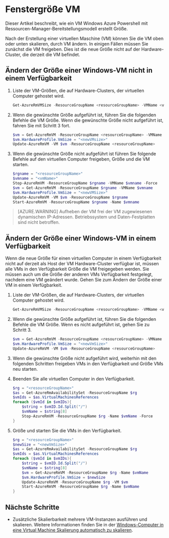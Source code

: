 <properties
    pageTitle="Fenstergröße VM | Microsoft Azure"
    description="Die Größe einer virtuellen Windows-Maschine im Ressourcen-Manager-Bereitstellungsmodell mit Azure Powershell erstellt."
    services="virtual-machines-windows"
    documentationCenter=""
    authors="Drewm3"
    manager="timlt"
    editor=""
    tags="azure-resource-manager"/>

<tags
    ms.service="virtual-machines-windows"
    ms.workload="na"
    ms.tgt_pltfrm="vm-windows"
    ms.devlang="na"
    ms.topic="article"
    ms.date="10/19/2016"
    ms.author="drewm"/>

    
# <a name="resize-a-windows-vm"></a>Fenstergröße VM

Dieser Artikel beschreibt, wie ein VM Windows Azure Powershell mit Ressourcen-Manager-Bereitstellungsmodell erstellt Größe.

Nach der Erstellung einer virtuellen Maschine (VM) können Sie die VM oben oder unten skalieren, durch VM ändern. In einigen Fällen müssen Sie zunächst die VM freigeben. Dies ist die neue Größe nicht auf der Hardware-Cluster, die derzeit die VM befindet.

## <a name="resize-a-windows-vm-not-in-an-availability-set"></a>Ändern der Größe einer Windows-VM nicht in einem Verfügbarkeit

1. Liste der VM-Größen, die auf Hardware-Clusters, der virtuellen Computer gehostet wird. 

    ```powershell
    Get-AzureRmVMSize -ResourceGroupName <resourceGroupName> -VMName <vmName> 
    ```

2. Wenn die gewünschte Größe aufgeführt ist, führen Sie die folgenden Befehle die VM Größe. Wenn die gewünschte Größe nicht aufgeführt ist, fahren Sie mit Schritt 3 fort.

    ```powershell
    $vm = Get-AzureRmVM -ResourceGroupName <resourceGroupName> -VMName <vmName>
    $vm.HardwareProfile.VmSize = "<newVMsize>"
    Update-AzureRmVM -VM $vm -ResourceGroupName <resourceGroupName>
    ```

3. Wenn die gewünschte Größe nicht aufgeführt ist führen Sie folgende Befehle auf den virtuellen Computer freigeben, Größe und die VM starten.

    ```powershell
    $rgname = "<resourceGroupName>"
    $vmname = "<vmName>"
    Stop-AzureRmVM -ResourceGroupName $rgname -VMName $vmname -Force
    $vm = Get-AzureRmVM -ResourceGroupName $rgname -VMName $vmname
    $vm.HardwareProfile.VmSize = "<newVMSize>"
    Update-AzureRmVM -VM $vm -ResourceGroupName $rgname
    Start-AzureRmVM -ResourceGroupName $rgname -Name $vmname
    ```

> [AZURE.WARNING] Aufheben der VM frei der VM zugewiesenen dynamischen IP-Adressen. Betriebssystem und Daten-Festplatten sind nicht betroffen. 

## <a name="resize-a-windows-vm-in-an-availability-set"></a>Ändern der Größe einer Windows-VM in einem Verfügbarkeit

Wenn die neue Größe für einen virtuellen Computer in einem Verfügbarkeit nicht auf derzeit als Host der VM Hardware-Cluster verfügbar ist, müssen alle VMs in den Verfügbarkeit Größe die VM freigegeben werden. Sie müssen auch um die Größe der anderen VMs Verfügbarkeit festgelegt, nachdem eine VM geändert wurde. Gehen Sie zum Ändern der Größe einer VM in einem Verfügbarkeit.

1. Liste der VM-Größen, die auf Hardware-Clusters, der virtuellen Computer gehostet wird.

    ```powershell
    Get-AzureRmVMSize -ResourceGroupName <resourceGroupName> -VMName <vmName>
    ```

2. Wenn die gewünschte Größe aufgeführt ist, führen Sie die folgenden Befehle die VM Größe. Wenn es nicht aufgeführt ist, gehen Sie zu Schritt 3.

    ```powershell
    $vm = Get-AzureRmVM -ResourceGroupName <resourceGroupName> -VMName <vmName>
    $vm.HardwareProfile.VmSize = "<newVmSize>"
    Update-AzureRmVM -VM $vm -ResourceGroupName <resourceGroupName>
    ```

3. Wenn die gewünschte Größe nicht aufgeführt wird, weiterhin mit den folgenden Schritten freigeben VMs in den Verfügbarkeit und Größe VMs neu starten.

4.  Beenden Sie alle virtuellen Computer in den Verfügbarkeit.

    ```powershell
    $rg = "<resourceGroupName>"
    $as = Get-AzureRmAvailabilitySet -ResourceGroupName $rg
    $vmIds = $as.VirtualMachinesReferences
    foreach ($vmId in $vmIDs){
        $string = $vmID.Id.Split("/")
        $vmName = $string[8]
        Stop-AzureRmVM -ResourceGroupName $rg -Name $vmName -Force
    } 
    ```
              
5.  Größe und starten Sie die VMs in den Verfügbarkeit.

    ```powershell
    $rg = "<resourceGroupName>"
    $newSize = "<newVmSize>"
    $as = Get-AzureRmAvailabilitySet -ResourceGroupName $rg
    $vmIds = $as.VirtualMachinesReferences
    foreach ($vmId in $vmIDs){
        $string = $vmID.Id.Split("/")
        $vmName = $string[8]
        $vm = Get-AzureRmVM -ResourceGroupName $rg -Name $vmName
        $vm.HardwareProfile.VmSize = $newSize
        Update-AzureRmVM -ResourceGroupName $rg -VM $vm
        Start-AzureRmVM -ResourceGroupName $rg -Name $vmName
    }
    ```

## <a name="next-steps"></a>Nächste Schritte

- Zusätzliche Skalierbarkeit mehrere VM-Instanzen ausführen und skalieren. Weitere Informationen finden Sie in der [Windows-Computer in eine Virtual Machine Skalierung automatisch zu skalieren](../virtual-machine-scale-sets/virtual-machine-scale-sets-windows-autoscale.md).



